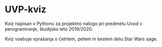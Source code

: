# UVP-kviz
Kviz napisan v Pythonu za projektno nalogo pri predmetu Uvod v perogramiranje, študijsko leto 2019/2020.

Kviz vsebuje vprašanja o četrtem, petem in šestem delu Star Wars sage. 
